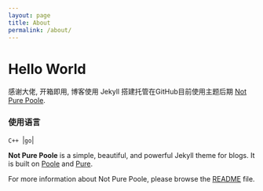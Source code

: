 ```yaml
---
layout: page
title: About
permalink: /about/
---
```




# Hello World

感谢大佬, 开箱即用,  博客使用 Jekyll 搭建托管在GitHub目前使用主题后期 [Not Pure Poole](https://github.com/vszhub/not-pure-poole).



### 使用语言

``C++ ``|``go``| 









**Not Pure Poole** is a simple, beautiful, and powerful Jekyll theme for blogs. It is built on [Poole](https://github.com/poole/poole) and [Pure](https://purecss.io/).

For more information about Not Pure Poole, please browse the [README](https://github.com/vszhub/not-pure-poole) file.
